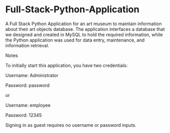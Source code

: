 # Full-Stack-Python-Application

A Full Stack Python Application for an art museum to maintain information about their art objects database. The application interfaces a database that we designed and created in MySQL to hold the required information, while the Python application was used for data entry, maintenance, and information retrieval.

Notes

To initially start this application, you have two credentials:

Username: Administrator

Password: password

or

Username: employee

Password: 12345

Signing in as guest requires no username or password inputs.


